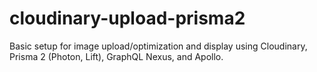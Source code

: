 # cloudinary-upload-prisma2

Basic setup for image upload/optimization and display using Cloudinary, Prisma 2 (Photon, Lift), GraphQL Nexus, and Apollo.
